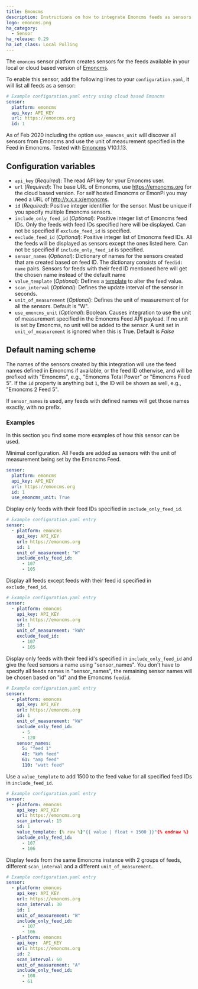 ```yaml
---
title: Emoncms
description: Instructions on how to integrate Emoncms feeds as sensors into Home Assistant.
logo: emoncms.png
ha_category:
  - Sensor
ha_release: 0.29
ha_iot_class: Local Polling
---
```


The `emoncms` sensor platform creates sensors for the feeds available in your local or cloud based version of [Emoncms](https://emoncms.org).

To enable this sensor, add the following lines to your `configuration.yaml`, it will list all feeds as a sensor:

```yaml
# Example configuration.yaml entry using cloud based Emoncms
sensor:
  platform: emoncms
  api_key: API_KEY
  url: https://emoncms.org
  id: 1
```

As of Feb 2020 including the option `use_emoncms_unit` will discover all sensors from Emoncms and use the unit of measurement specified in the Feed in Emoncms.  Tested with [Emoncms](https://github.com/emoncms/emoncms) V10.1.13.

## Configuration variables

- `api_key` (*Required*): The read API key for your Emoncms user.
- `url` (*Required*): The base URL of Emoncms, use <https://emoncms.org> for the cloud based version. For self hosted Emoncms or EmonPi you may need a URL of <http://x.x.x.x/emoncms>.
- `id` (*Required*): Positive integer identifier for the sensor. Must be unique if you specify multiple Emoncms sensors.
- `include_only_feed_id` (*Optional*): Positive integer list of Emoncms feed IDs. Only the feeds with feed IDs specified here will be displayed. Can not be specified if `exclude_feed_id` is specified.
- `exclude_feed_id` (*Optional*): Positive integer list of Emoncms feed IDs. All the feeds will be displayed as sensors except the ones listed here. Can not be specified if `include_only_feed_id` is specified.
- `sensor_names` (*Optional*): Dictionary of names for the sensors created that are created based on feed ID. The dictionary consists of `feedid: name` pairs. Sensors for feeds with their feed ID mentioned here will get the chosen name instead of the default name
- `value_template` (*Optional*): Defines a [template](/docs/configuration/templating/#processing-incoming-data) to alter the feed value.
- `scan_interval` (*Optional*): Defines the update interval of the sensor in seconds.
- `unit_of_measurement` (*Optional*): Defines the unit of measurement of for all the sensors. Default is "W".
- `use_emoncms_unit` (*Optional*): Boolean. Causes integration to use the unit of measurement specified in the Emoncms Feed API payload. If no unit is set by Emoncms, no unit will be added to the sensor. A unit set in `unit_of_measurement` is ignored when this is True.  Default is *False*

## Default naming scheme

The names of the sensors created by this integration will use the feed names defined in Emoncms if available,
or the feed ID otherwise, and will be prefixed with "Emoncms", e.g., "Emoncms Total Power" or "Emoncms Feed 5".
If the `id` property is anything but `1`, the ID will be shown as well, e.g., "Emoncms 2 Feed 5".

If `sensor_names` is used, any feeds with defined names will get those names exactly, with no prefix.

### Examples

In this section you find some more examples of how this sensor can be used.

Minimal configuration. All Feeds are added as sensors with the unit of measurement being set by the Emoncms Feed.

```yaml
sensor:
  platform: emoncms
  api_key: API_KEY
  url: https://emoncms.org
  id: 1
  use_emoncms_unit: True
```

Display only feeds with their feed IDs specified in `include_only_feed_id`.

```yaml
# Example configuration.yaml entry
sensor:
  - platform: emoncms
    api_key: API_KEY
    url: https://emoncms.org
    id: 1
    unit_of_measurement: "W"
    include_only_feed_id:
      - 107
      - 105
```

Display all feeds except feeds with their feed id specified in `exclude_feed_id`.

```yaml
# Example configuration.yaml entry
sensor:
  - platform: emoncms
    api_key: API_KEY
    url: https://emoncms.org
    id: 1
    unit_of_measurement: "kWh"
    exclude_feed_id:
      - 107
      - 105
```

Display only feeds with their feed id's specified in `include_only_feed_id` and give the feed sensors a name using "sensor_names". You don't have to specify all feeds names in "sensor_names", the remaining sensor names will be chosen based on "id" and the Emoncms `feedid`.

```yaml
# Example configuration.yaml entry
sensor:
  - platform: emoncms
    api_key: API_KEY
    url: https://emoncms.org
    id: 1
    unit_of_measurement: "kW"
    include_only_feed_id:
      - 5
      - 120
    sensor_names:
      5: "feed 1"
      48: "kWh feed"
      61: "amp feed"
      110: "watt feed"
```

Use a `value_template` to add 1500 to the feed value for all specified feed IDs in `include_feed_id`.

```yaml
# Example configuration.yaml entry
sensor:
  - platform: emoncms
    api_key: API_KEY
    url: https://emoncms.org
    scan_interval: 15
    id: 1
    value_template: {% raw %}"{{ value | float + 1500 }}"{% endraw %}
    include_only_feed_id:
      - 107
      - 106
```

Display feeds from the same Emoncms instance with 2 groups of feeds, different `scan_interval` and a different `unit_of_measurement`.

```yaml
# Example configuration.yaml entry
sensor:
  - platform: emoncms
    api_key: API_KEY
    url: https://emoncms.org
    scan_interval: 30
    id: 1
    unit_of_measurement: "W"
    include_only_feed_id:
      - 107
      - 106
  - platform: emoncms
    api_key:  API_KEY
    url: https://emoncms.org
    id: 2
    scan_interval: 60
    unit_of_measurement: "A"
    include_only_feed_id:
      - 108
      - 61
```
